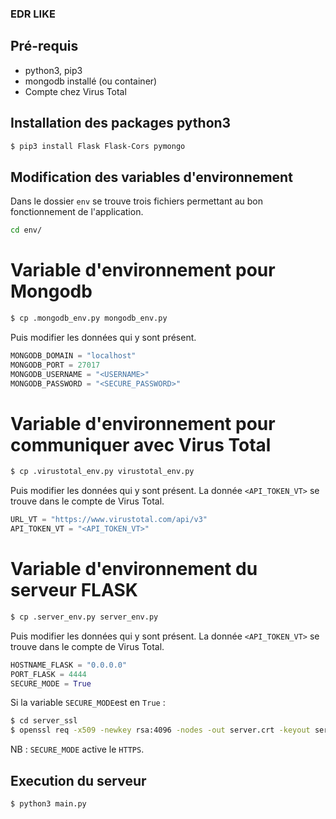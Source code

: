 ### EDR LIKE

## Pré-requis 
- python3, pip3
- mongodb installé (ou container)
- Compte chez Virus Total

## Installation des packages python3
```bash
$ pip3 install Flask Flask-Cors pymongo
```

## Modification des variables d'environnement
Dans le dossier `env` se trouve trois fichiers permettant au bon fonctionnement de l'application.
```bash
cd env/
```

# Variable d'environnement pour Mongodb
```bash
$ cp .mongodb_env.py mongodb_env.py 
```
Puis modifier les données qui y sont présent.
```python
MONGODB_DOMAIN = "localhost"
MONGODB_PORT = 27017
MONGODB_USERNAME = "<USERNAME>"
MONGODB_PASSWORD = "<SECURE_PASSWORD>"
```

# Variable d'environnement pour communiquer avec Virus Total
```bash
$ cp .virustotal_env.py virustotal_env.py 
```
Puis modifier les données qui y sont présent. La donnée `<API_TOKEN_VT>` se trouve dans le compte de Virus Total.
```python
URL_VT = "https://www.virustotal.com/api/v3"
API_TOKEN_VT = "<API_TOKEN_VT>"
```

# Variable d'environnement du serveur FLASK
```bash
$ cp .server_env.py server_env.py 
```
Puis modifier les données qui y sont présent. La donnée `<API_TOKEN_VT>` se trouve dans le compte de Virus Total.
```python
HOSTNAME_FLASK = "0.0.0.0"
PORT_FLASK = 4444
SECURE_MODE = True
```

Si la variable `SECURE_MODE`est en `True` : 
```bash
$ cd server_ssl
$ openssl req -x509 -newkey rsa:4096 -nodes -out server.crt -keyout server.key -days 365
```

NB : `SECURE_MODE` active le `HTTPS`.

## Execution du serveur
```bash
$ python3 main.py
```
